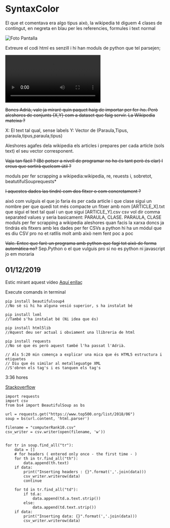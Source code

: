 # SyntaxColor

El que et comentava era algo tipus això, la wikipedia té diguem 4 clases de contingut, en negreta en blau per les referencies, formules i text normal

![Foto Pantalla](./Backpagetion.jpeg)

Extreure el codi html es senzill i hi han moduls de python que tel parsejen;

![Foto Pantalla](./parsejen.mp4)

~~Bones Adrià, vale ja miraré quin paquet haig de importar per fer-ho. Però aleshores de conjunts {X,Y} com a dataset que faig servir. La Wikipedia mateixa ?~~

X: El text tal qual, sense labels
Y: Vector de (Paraula,Tipus, paraula,tipus,paraula,tipus)

Aleshores agafes dela wikipedia els articles i prepares per cada article (sols text) el seu vector corresponent.

~~Vaja tan fàcil ? (Bé potser a nivell de programar no ho és tant però és clar) I creus que sortirà quelcom útil ?~~

moduls per fer scrapping a wikipedia:wikipedia, re, reuests i, sobretot, beatutifulSouprequests*

~~I aquestes dades las tindré com dos fitxer o com concretament ?~~

aixó com vulguis
el que jo faria és per cada article
i que clase sigui un nombre per que quedi tot més compacte
un fitxer amb nom [ARTICLE_X].txt que sigui el text tal qual i un que sigui [ARTICLE_Y].csv
csv vol dir comma separated values
y seria basicament: PARAULA, CLASE. PARAULA, CLASE
moduls per fer scrapping a wikipedia
aleshores quan facis la xarxa doncs ja tindrás els fitxers amb les dades
per fer CSVs a python hi ha un módul que es diu CSV pro no et ratllis molt amb això nem fent poc a poc

~~Vale. Entec que farè un programa amb python que fagi tot això de forma automàtica no?~~
Sep.Python o el que vulguis pro si no es python ni javascript jo em moraria



## 01/12/2019

Estic mirant aquest vídeo [Aquí enllaç](https://youtu.be/ng2o98k983k)

Execute comands in terminal 
```
pip install beautifulsoup4
//No sè si hi ha alguna vesió superior, s ha instalat bé

pip install lxml
//També s'ha instalat bé (Ni idea que és)

pip install html5lib
//Aquest deu ser actual i obviament una llibreria de html

pip install requests
//No sé que és però aquest també l'ha passat l'Adrià.

// Als 5:20 min comença a explicar una mica que és HTML5 estructura i etiquetes
// Diu que és similar al metalleguatge XML
//S'obren els tag's i es tanquen els tag's
```

3:36 hores

[Stackoverflow](https://stackoverflow.com/questions/52690994/web-scraping-python-writing-to-a-csv)

```
import requests
import csv
from bs4 import BeautifulSoup as bs

url = requests.get("https://www.top500.org/list/2018/06")
soup = bs(url.content, 'html.parser')

filename = "computerRank10.csv"
csv_writer = csv.writer(open(filename, 'w'))


for tr in soup.find_all("tr"):
    data = []
    # for headers ( entered only once - the first time - )
    for th in tr.find_all("th"):
        data.append(th.text)
    if data:
        print("Inserting headers : {}".format(','.join(data)))
        csv_writer.writerow(data)
        continue

    for td in tr.find_all("td"):
        if td.a:
            data.append(td.a.text.strip())
        else:
            data.append(td.text.strip())
    if data:
        print("Inserting data: {}".format(','.join(data)))
        csv_writer.writerow(data)
```
